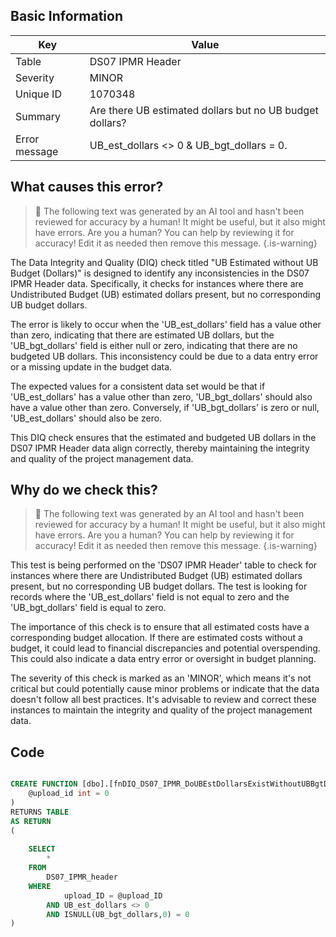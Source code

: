 ## Basic Information
| Key         | Value          |
|-------------|----------------|
| Table       | DS07 IPMR Header |
| Severity    | MINOR |
| Unique ID   | 1070348   |
| Summary     | Are there UB estimated dollars but no UB budget dollars? |
| Error message | UB_est_dollars <> 0 & UB_bgt_dollars = 0. |

## What causes this error?

> :robot: The following text was generated by an AI tool and hasn't been reviewed for accuracy by a human! It might be useful, but it also might have errors. Are you a human? You can help by reviewing it for accuracy! Edit it as needed then remove this message.
{.is-warning}

The Data Integrity and Quality (DIQ) check titled "UB Estimated without UB Budget (Dollars)" is designed to identify any inconsistencies in the DS07 IPMR Header data. Specifically, it checks for instances where there are Undistributed Budget (UB) estimated dollars present, but no corresponding UB budget dollars.

The error is likely to occur when the 'UB_est_dollars' field has a value other than zero, indicating that there are estimated UB dollars, but the 'UB_bgt_dollars' field is either null or zero, indicating that there are no budgeted UB dollars. This inconsistency could be due to a data entry error or a missing update in the budget data.

The expected values for a consistent data set would be that if 'UB_est_dollars' has a value other than zero, 'UB_bgt_dollars' should also have a value other than zero. Conversely, if 'UB_bgt_dollars' is zero or null, 'UB_est_dollars' should also be zero. 

This DIQ check ensures that the estimated and budgeted UB dollars in the DS07 IPMR Header data align correctly, thereby maintaining the integrity and quality of the project management data.
## Why do we check this?

> :robot: The following text was generated by an AI tool and hasn't been reviewed for accuracy by a human! It might be useful, but it also might have errors. Are you a human? You can help by reviewing it for accuracy! Edit it as needed then remove this message.
{.is-warning}

This test is being performed on the 'DS07 IPMR Header' table to check for instances where there are Undistributed Budget (UB) estimated dollars present, but no corresponding UB budget dollars. The test is looking for records where the 'UB_est_dollars' field is not equal to zero and the 'UB_bgt_dollars' field is equal to zero. 

The importance of this check is to ensure that all estimated costs have a corresponding budget allocation. If there are estimated costs without a budget, it could lead to financial discrepancies and potential overspending. This could also indicate a data entry error or oversight in budget planning.

The severity of this check is marked as an 'MINOR', which means it's not critical but could potentially cause minor problems or indicate that the data doesn't follow all best practices. It's advisable to review and correct these instances to maintain the integrity and quality of the project management data.
## Code

```sql

CREATE FUNCTION [dbo].[fnDIQ_DS07_IPMR_DoUBEstDollarsExistWithoutUBBgtDollars] (
	@upload_id int = 0
)
RETURNS TABLE
AS RETURN
(
	
	SELECT 
		*
	FROM
		DS07_IPMR_header
	WHERE
			upload_ID = @upload_ID
		AND UB_est_dollars <> 0
		AND ISNULL(UB_bgt_dollars,0) = 0
)
```
